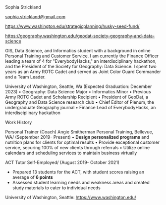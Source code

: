 Sophia Strickland

sophia.strickland@gmail.com

https://www.washington.edu/strategicplanning/husky-seed-fund/

https://geography.washington.edu/geodat-society-geography-and-data-science 


GIS, Data Science, and Informatics student with a background in online Personal Training and Customer Service. I am currently the Finance Officer leading a team of 4 for "EverybodyHacks," an interdisciplinary hackathon, and the President of the Society for Geography: Data Science. I spent two years as an Army ROTC Cadet and served as Joint Color Guard Commander and a Team Leader.


University of Washington, Seattle, Wa (Expected Graduation: December 2023)
•	Geography: Data Science Major
•	Informatics Minor
•	Previous Army ROTC Cadet and Scholarship Recipient
•	President of GeoDat, a Geography and Data Science research club
•	Chief Editor of Plenum, the undergraduate Geography journal
•	Finance Lead of EverybodyHacks, an interdisciplinary hackathon


Work History

Personal Trainer (Coach)
Angie Smitherman Personal Training, Bellevue, WA/ (September 2019- Present)
•   **Design personalized programs** and nutrition plans for clients for optimal results 
•	Provide exceptional customer service, securing 100% of new clients through referrals
•	Utilize online calendars and scheduling services to maintain business virtually

ACT Tutor
Self-Employed/ (August 2019- October 2021)
- Prepared 13 students for the ACT, with student scores raising an average of **6 points**
- Assessed student learning needs and weakness areas and created study materials to cater to individual needs


University of Washington, Seattle: https://www.washington.edu/
